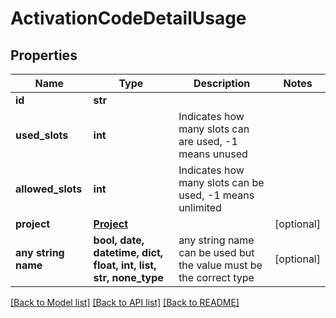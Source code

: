 # ActivationCodeDetailUsage


## Properties
Name | Type | Description | Notes
------------ | ------------- | ------------- | -------------
**id** | **str** |  | 
**used_slots** | **int** | Indicates how many slots can are used, -1 means unused | 
**allowed_slots** | **int** | Indicates how many slots can be used, -1 means unlimited | 
**project** | [**Project**](Project.md) |  | [optional] 
**any string name** | **bool, date, datetime, dict, float, int, list, str, none_type** | any string name can be used but the value must be the correct type | [optional]

[[Back to Model list]](../README.md#documentation-for-models) [[Back to API list]](../README.md#documentation-for-api-endpoints) [[Back to README]](../README.md)


